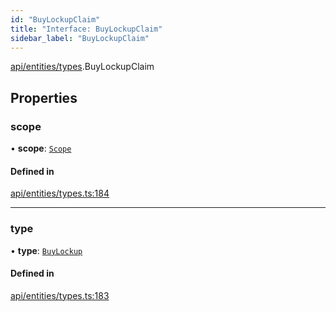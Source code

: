 ```yaml
---
id: "BuyLockupClaim"
title: "Interface: BuyLockupClaim"
sidebar_label: "BuyLockupClaim"
---
```


[api/entities/types](../../../../../modules/API/Entities/Types/Types.md).BuyLockupClaim

## Properties

### scope

• **scope**: [`Scope`](../Scope/Scope.md)

#### Defined in

[api/entities/types.ts:184](https://github.com/PolymeshAssociation/polymesh-sdk/blob/3cc570ade/src/api/entities/types.ts#L184)

___

### type

• **type**: [`BuyLockup`](../../../../../enums/API/Entities/Types/ClaimType/ClaimType.md#buylockup)

#### Defined in

[api/entities/types.ts:183](https://github.com/PolymeshAssociation/polymesh-sdk/blob/3cc570ade/src/api/entities/types.ts#L183)
